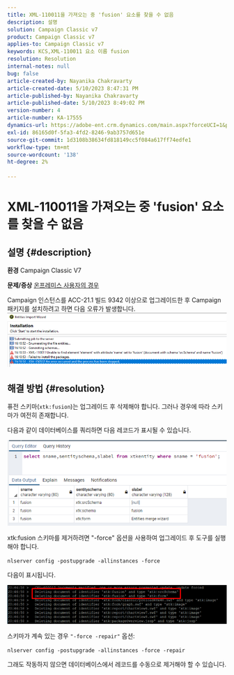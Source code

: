 ```yaml
---
title: XML-110011을 가져오는 중 'fusion' 요소를 찾을 수 없음
description: 설명
solution: Campaign Classic v7
product: Campaign Classic v7
applies-to: Campaign Classic v7
keywords: KCS,XML-110011 요소 이름 fusion
resolution: Resolution
internal-notes: null
bug: false
article-created-by: Nayanika Chakravarty
article-created-date: 5/10/2023 8:47:31 PM
article-published-by: Nayanika Chakravarty
article-published-date: 5/10/2023 8:49:02 PM
version-number: 4
article-number: KA-17555
dynamics-url: https://adobe-ent.crm.dynamics.com/main.aspx?forceUCI=1&pagetype=entityrecord&etn=knowledgearticle&id=bfce3ce1-73ef-ed11-8849-6045bd006239
exl-id: 86165d0f-5fa3-4fd2-8246-9ab3757d651e
source-git-commit: 1d3108b38634fd818149cc5f084a617ff74edfe1
workflow-type: tm+mt
source-wordcount: '138'
ht-degree: 2%

---
```


# XML-110011을 가져오는 중 &#39;fusion&#39; 요소를 찾을 수 없음

## 설명 {#description}

<b>환경</b>
Campaign Classic V7


<b>문제/증상</b>
<u>온프레미스 사용자의 경우</u>

Campaign 인스턴스를 ACC-21.1 빌드 9342 이상으로 업그레이드한 후 Campaign 패키지를 설치하려고 하면 다음 오류가 발생합니다.
<br>![](assets/___c0ce3ce1-73ef-ed11-8849-6045bd006239___.png)

## 해결 방법 {#resolution}


퓨전 스키마(`xtk:fusion`)는 업그레이드 후 삭제해야 합니다. 그러나 경우에 따라 스키마가 여전히 존재합니다.

다음과 같이 데이터베이스를 쿼리하면 다음 레코드가 표시될 수 있습니다.

![](assets/5cf5ba8b-f838-ec11-b6e6-000d3a348885.png)

xtk:fusion 스키마를 제거하려면 &quot;-force&quot; 옵션을 사용하여 업그레이드 후 도구를 실행해야 합니다.

`nlserver config -postupgrade -allinstances -force`

다음이 표시됩니다.

![](assets/406e7298-f938-ec11-b6e6-000d3a348885.png)

스키마가 계속 있는 경우 `"-force -repair"` 옵션:

`nlserver config -postupgrade -allinstances -force -repair`

그래도 작동하지 않으면 데이터베이스에서 레코드를 수동으로 제거해야 할 수 있습니다.
